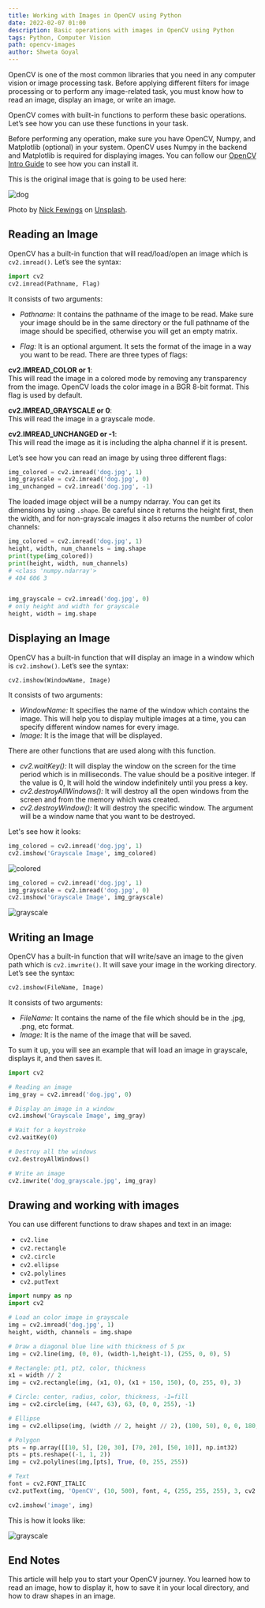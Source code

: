 ```yaml
---
title: Working with Images in OpenCV using Python
date: 2022-02-07 01:00
description: Basic operations with images in OpenCV using Python
tags: Python, Computer Vision
path: opencv-images
author: Shweta Goyal
---
```


OpenCV is one of the most common libraries that you need in any computer vision or image processing task. Before applying different filters for image processing or to perform any image-related task, you must know how to read an image, display an image, or write an image.

OpenCV comes with built-in functions to perform these basic operations. Let’s see how you can use these functions in your task.

Before performing any operation, make sure you have OpenCV, Numpy, and Matplotlib (optional) in your system. OpenCV uses Numpy in the backend and Matplotlib is required for displaying images. You can follow our [OpenCV Intro Guide](/posts/opencv-python-intro) to see how you can install it.

This is the original image that is going to be used here:

![dog](/images/2022-01-31-opencv-images/dog.jpg)

Photo by [Nick Fewings](https://unsplash.com/@jannerboy62?utm_source=unsplash&utm_medium=referral&utm_content=creditCopyText) on [Unsplash](https://unsplash.com/t/animals?utm_source=unsplash&utm_medium=referral&utm_content=creditCopyText).

## Reading an Image

OpenCV has a built-in function that will read/load/open an image which is `cv2.imread()`. Let’s see the syntax:

```python
import cv2
cv2.imread(Pathname, Flag)
```

It consists of two arguments:

- *Pathname:* It contains the pathname of the image to be read. Make sure your image should be in the same directory or the full pathname of the image should be specified, otherwise you will get an empty matrix.

- *Flag:* It is an optional argument. It sets the format of the image in a way you want to be read. There are three types of flags:

**cv2.IMREAD_COLOR or 1**:  
This will read the image in a colored mode by removing any transparency from the image. OpenCV loads the color image in a BGR 8-bit format. This flag is used by default.

**cv2.IMREAD_GRAYSCALE or 0**:  
This will read the image in a grayscale mode.

**cv2.IMREAD_UNCHANGED or -1**:  
This will read the image as it is including the alpha channel if it is present.

Let’s see how you can read an image by using three different flags:

```python
img_colored = cv2.imread('dog.jpg', 1)
img_grayscale = cv2.imread('dog.jpg', 0)
img_unchanged = cv2.imread('dog.jpg', -1)
```

The loaded image object will be a numpy ndarray. You can get its dimensions by using `.shape`. Be careful since it returns the height first, then the width, and for non-grayscale images it also returns the number of color channels:

```python
img_colored = cv2.imread('dog.jpg', 1)
height, width, num_channels = img.shape
print(type(img_colored))
print(height, width, num_channels)
# <class 'numpy.ndarray'>
# 404 606 3


img_grayscale = cv2.imread('dog.jpg', 0)
# only height and width for grayscale
height, width = img.shape
```

## Displaying an Image

OpenCV has a built-in function that will display an image in a window which is `cv2.imshow()`. Let’s see the syntax:

`cv2.imshow(WindowName, Image)`

It consists of two arguments:

- *WindowName:* It specifies the name of the window which contains the image. This will help you to display multiple images at a time, you can specify different window names for every image.
- *Image:* It is the image that will be displayed.

There are other functions that are used along with this function.

- *cv2.waitKey():* It will display the window on the screen for the time period which is in milliseconds. The value should be a positive integer. If the value is 0, It will hold the window indefinitely until you press a key.
- *cv2.destroyAllWindows():* It will destroy all the open windows from the screen and from the memory which was created.
- *cv2.destroyWindow():* It will destroy the specific window. The argument will be a window name that you want to be destroyed.

Let's see how it looks:

```python
img_colored = cv2.imread('dog.jpg', 1)
cv2.imshow('Grayscale Image', img_colored)
```

![colored](/images/2022-01-31-opencv-images/dog_colored.jpg)

```python
img_colored = cv2.imread('dog.jpg', 1)
img_grayscale = cv2.imread('dog.jpg', 0)
cv2.imshow('Grayscale Image', img_grayscale)
```

![grayscale](/images/2022-01-31-opencv-images/dog_grayscale.jpg)

## Writing an Image

OpenCV has a built-in function that will write/save an image to the given path which is `cv2.imwrite()`. It will save your image in the working directory. Let’s see the syntax:

```python
cv2.imshow(FileName, Image)
```

It consists of two arguments:

- *FileName:* It contains the name of the file which should be in the .jpg, .png, etc format.
- *Image:* It is the name of the image that will be saved.

To sum it up, you will see an example that will load an image in grayscale, displays it, and then saves it.

```python
import cv2

# Reading an image
img_gray = cv2.imread('dog.jpg', 0)

# Display an image in a window
cv2.imshow('Grayscale Image', img_gray)

# Wait for a keystroke 
cv2.waitKey(0)

# Destroy all the windows
cv2.destroyAllWindows()

# Write an image
cv2.imwrite('dog_grayscale.jpg', img_gray)
```

## Drawing and working with images

You can use different functions to draw shapes and text in an image:

- `cv2.line`
- `cv2.rectangle`
- `cv2.circle`
- `cv2.ellipse`
- `cv2.polylines`
- `cv2.putText`

```python
import numpy as np
import cv2

# Load an color image in grayscale
img = cv2.imread('dog.jpg', 1)
height, width, channels = img.shape

# Draw a diagonal blue line with thickness of 5 px
img = cv2.line(img, (0, 0), (width-1,height-1), (255, 0, 0), 5)

# Rectangle: pt1, pt2, color, thickness
x1 = width // 2
img = cv2.rectangle(img, (x1, 0), (x1 + 150, 150), (0, 255, 0), 3)

# Circle: center, radius, color, thickness, -1=fill
img = cv2.circle(img, (447, 63), 63, (0, 0, 255), -1)

# Ellipse
img = cv2.ellipse(img, (width // 2, height // 2), (100, 50), 0, 0, 180, (0, 0, 255), -1)

# Polygon
pts = np.array([[10, 5], [20, 30], [70, 20], [50, 10]], np.int32)
pts = pts.reshape((-1, 1, 2))
img = cv2.polylines(img,[pts], True, (0, 255, 255))

# Text 
font = cv2.FONT_ITALIC
cv2.putText(img, 'OpenCV', (10, 500), font, 4, (255, 255, 255), 3, cv2.LINE_AA)

cv2.imshow('image', img)
```

This is how it looks like:

![grayscale](/images/2022-01-31-opencv-images/dog_draw.jpg)

## End Notes

This article will help you to start your OpenCV journey. You learned how to read an image, how to display it, how to save it in your local directory, and how to draw shapes in an image.
